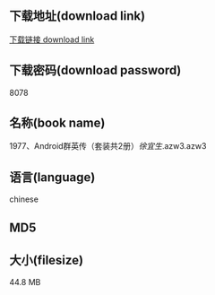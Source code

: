 ## 下载地址(download link)
[下载链接 download link](https://tutu365.netlify.app/?s=1977%E3%80%81Android%E7%BE%A4%E8%8B%B1%E4%BC%A0%EF%BC%88%E5%A5%97%E8%A3%85%E5%85%B12%E5%86%8C%EF%BC%89_%E5%BE%90%E5%AE%9C%E7%94%9F_.azw3)

## 下载密码(download password)
8078

## 名称(book name)
1977、Android群英传（套装共2册）_徐宜生_.azw3.azw3

## 语言(language)
chinese

## MD5


## 大小(filesize)
44.8 MB
